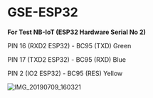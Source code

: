 # GSE-ESP32

****For Test NB-IoT (ESP32 Hardware Serial No 2)****

PIN 16 (RXD2 ESP32) - BC95 (TXD) Green

PIN 17 (TXD2 ESP32) - BC95 (RXD) Blue

PIN 2 (IO2 ESP32)  -  BC95 (RES) Yellow

![IMG_20190709_160321](https://user-images.githubusercontent.com/536179/61681418-979d8480-ad37-11e9-84e7-c55c8378ccf8.png)
